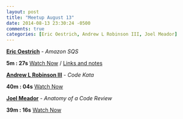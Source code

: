 ```yaml
---
layout: post
title: "Meetup August 13"
date: 2014-08-13 23:30:24 -0500
comments: true
categories: [Eric Oestrich, Andrew L Robinson III, Joel Meador]
---
```


**[Eric Oestrich](http://twitter.com/ericoestritch)** - *Amazon SQS*

**5m : 27s**
[Watch Now](http://podcast.404dev.com/episodes/075_Eric_Oestrich_-_Amazon_SQS.mp4) /
[Links and notes](http://oestrich.org/presentations/amazon-sqs.pdf)

**[Andrew L Robinson III](http://twitter.com/ar3_me)** - *Code Kata*

**40m : 04s**
[Watch Now](http://podcast.404dev.com/episodes/076_Andrew_Robinson_III_-_Code_Kata.mp4)

**[Joel Meador](http://twitter.com/ar3_me)** - *Anatomy of a Code Review*

**39m : 16s**
[Watch Now](http://podcast.404dev.com/episodes/077_Joel_Meador_-_Anatomy_of_a_Code_Review.mp4)
